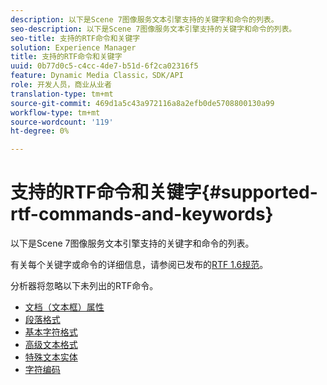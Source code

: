 ```yaml
---
description: 以下是Scene 7图像服务文本引擎支持的关键字和命令的列表。
seo-description: 以下是Scene 7图像服务文本引擎支持的关键字和命令的列表。
seo-title: 支持的RTF命令和关键字
solution: Experience Manager
title: 支持的RTF命令和关键字
uuid: 0b77d0c5-c4cc-4de7-b51d-6f2ca02316f5
feature: Dynamic Media Classic，SDK/API
role: 开发人员，商业从业者
translation-type: tm+mt
source-git-commit: 469d1a5c43a972116a8a2efb0de5708800130a99
workflow-type: tm+mt
source-wordcount: '119'
ht-degree: 0%

---
```



# 支持的RTF命令和关键字{#supported-rtf-commands-and-keywords}

以下是Scene 7图像服务文本引擎支持的关键字和命令的列表。

有关每个关键字或命令的详细信息，请参阅已发布的[RTF 1.6规范](http://msdn.microsoft.com/en-us/library/aa140277%28v=office.10%29.aspx)。

分析器将忽略以下未列出的RTF命令。

* [文档（文本框）属性](r-document-text-box-properties.md)
* [段落格式](r-paragraph-formatting.md)
* [基本字符格式](r-basic-character-formatting.md)
* [高级文本格式](r-advanced-text-formatting.md)
* [特殊文本实体](r-special-text-entities.md)
* [字符编码](r-is-http-character-encoding.md)
